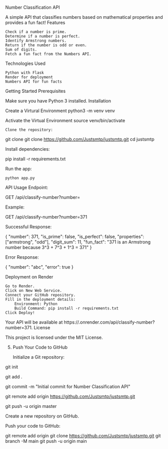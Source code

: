 Number Classification API

A simple API that classifies numbers based on mathematical properties and provides a fun fact!
Features

    Check if a number is prime.
    Determine if a number is perfect.
    Identify Armstrong numbers.
    Return if the number is odd or even.
    Sum of digits.
    Fetch a fun fact from the Numbers API.

Technologies Used

    Python with Flask
    Render for deployment
    Numbers API for fun facts

Getting Started
Prerequisites

Make sure you have Python 3 installed.
Installation

Create a Virtural Environment 
python3 -m venv venv

Activate the Virtual Environment
source venv/bin/activate

    Clone the repository:

git clone git clone https://github.com/Justsmtp/justsmtp.git
cd justsmtp

Install dependencies:

pip install -r requirements.txt


Run the app:


    python app.py



API Usage
Endpoint:

GET /api/classify-number?number=<your-number>

Example:

GET /api/classify-number?number=371

Successful Response:

{
    "number": 371,
    "is_prime": false,
    "is_perfect": false,
    "properties": ["armstrong", "odd"],
    "digit_sum": 11,
    "fun_fact": "371 is an Armstrong number because 3^3 + 7^3 + 1^3 = 371"
}

Error Response:

{
    "number": "abc",
    "error": true
}

Deployment on Render

    Go to Render.
    Click on New Web Service.
    Connect your GitHub repository.
    Fill in the deployment details:
        Environment: Python
        Build Command: pip install -r requirements.txt
    Click Deploy!

Your API will be available at https://<your-service-name>.onrender.com/api/classify-number?number=371.
License

This project is licensed under the MIT License.

5. Push Your Code to GitHub

    Initialize a Git repository:

git init

git add .

git commit -m "Initial commit for Number Classification API"

git remote add origin https://github.com/Justsmtp/justsmtp.git

git push -u origin master



Create a new repository on GitHub.

Push your code to GitHub:

git remote add origin git clone https://github.com/Justsmtp/justsmtp.git
git branch -M main
git push -u origin main

